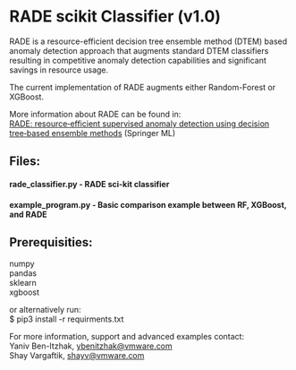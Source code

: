 # RADE scikit Classifier (v1.0)

RADE is a resource-efficient decision tree ensemble method (DTEM) based anomaly 
detection approach that augments standard DTEM classifiers resulting in 
competitive anomaly detection capabilities and significant savings in resource 
usage.

The current implementation of RADE augments either Random-Forest or XGBoost.

More information about RADE can be found in:<br/>
<a href="https://rdcu.be/cw4AL">RADE: resource‑efficient supervised anomaly detection using decision tree‑based ensemble methods</a><be> (Springer ML)

## Files:

#### rade_classifier.py - RADE sci-kit classifier

#### example_program.py - Basic comparison example between RF, XGBoost, and RADE


## Prerequisities:
numpy<br/>
pandas<br/>
sklearn<br/>
xgboost<br/>

or alternatively run:<br/>
$ pip3 install -r requirments.txt

For more information, support and advanced examples contact:<br/>
Yaniv Ben-Itzhak, [ybenitzhak@vmware.com](mailto:ybenitzhak@vmware.com)<br/>
Shay Vargaftik, [shayv@vmware.com](mailto:shayv@vmware.com)<br/>
